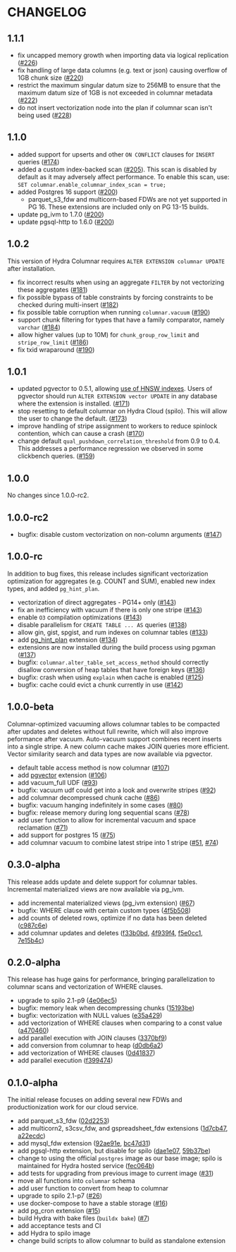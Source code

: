 # CHANGELOG

## 1.1.1

* fix uncapped memory growth when importing data via logical replication ([#226][])
* fix handling of large data columns (e.g. text or json) causing overflow of 1GB
  chunk size ([#220][])
* restrict the maximum singular datum size to 256MB to ensure that the maximum
  datum size of 1GB is not exceeded in columnar metadata ([#222][])
* do not insert vectorization node into the plan if columnar scan isn't being used
  ([#228][])

[#226]: https://github.com/hydradatabase/hydra/pull/226
[#220]: https://github.com/hydradatabase/hydra/pull/220
[#222]: https://github.com/hydradatabase/hydra/pull/222
[#228]: https://github.com/hydradatabase/hydra/pull/228

## 1.1.0

* added support for upserts and other `ON CONFLICT` clauses for `INSERT`
  queries ([#174][])
* added a custom index-backed scan ([#205][]). This scan is disabled by default as it
  may adversely affect performance. To enable this scan, use:
  `SET columnar.enable_columnar_index_scan = true;`
* added Postgres 16 support ([#200][])
  * parquet_s3_fdw and multicorn-based FDWs are not yet supported in PG 16. These
    extensions are included only on PG 13-15 builds.
* update pg_ivm to 1.7.0 ([#200][])
* update pgsql-http to 1.6.0 ([#200][])

[#174]: https://github.com/hydradatabase/hydra/pull/174
[#205]: https://github.com/hydradatabase/hydra/pull/205
[#200]: https://github.com/hydradatabase/hydra/pull/200

## 1.0.2

This version of Hydra Columnar requires `ALTER EXTENSION columnar
UPDATE` after installation.

* fix incorrect results when using an aggregate `FILTER` by not vectorizing
  these aggregates ([#181][])
* fix possible bypass of table constraints by forcing constraints to be checked
  during multi-insert ([#182][])
* fix possible table corruption when running `columnar.vacuum`
  ([#190][])
* support chunk filtering for types that have a family comparator, namely
  `varchar` ([#184][])
* allow higher values (up to 10M) for `chunk_group_row_limit` and
  `stripe_row_limit` ([#186][])
* fix txid wraparound ([#190][])

[#181]: https://github.com/hydradatabase/hydra/pull/181
[#182]: https://github.com/hydradatabase/hydra/pull/182
[#184]: https://github.com/hydradatabase/hydra/pull/184
[#190]: https://github.com/hydradatabase/hydra/pull/190
[#186]: https://github.com/hydradatabase/hydra/pull/186
[#190]: https://github.com/hydradatabase/hydra/pull/190

## 1.0.1

* updated pgvector to 0.5.1, allowing [use of HNSW indexes][pgvector-HNSW].
  Users of pgvector should run `ALTER EXTENSION vector UPDATE` in any
  database where the extension is installed. ([#171][])
* stop resetting to default columnar on Hydra Cloud (spilo). This will allow
  the user to change the default. ([#173][])
* improve handling of stripe assignment to workers to reduce spinlock
  contention, which can cause a crash ([#170][])
* change default `qual_pushdown_correlation_threshold` from 0.9 to 0.4. This
  addresses a performance regression we observed in some clickbench queries.
  ([#159][])

[#173]: https://github.com/hydradatabase/hydra/pull/173
[#171]: https://github.com/hydradatabase/hydra/pull/171
[#170]: https://github.com/hydradatabase/hydra/pull/170
[#159]: https://github.com/hydradatabase/hydra/pull/159
[pgvector-HNSW]: https://github.com/pgvector/pgvector#hnsw

## 1.0.0

No changes since 1.0.0-rc2.

## 1.0.0-rc2

* bugfix: disable custom vectorization on non-column arguments ([#147][])

[#147]: https://github.com/hydradatabase/hydra/pull/147

## 1.0.0-rc

In addition to bug fixes, this release includes significant vectorization optimization for aggregates (e.g. COUNT and SUM), enabled new index types, and added `pg_hint_plan`.

* vectorization of direct aggregates - PG14+ only ([#143][])
* fix an inefficiency with vacuum if there is only one stripe ([#143][])
* enable `O3` compilation optimizations ([#143][])
* disable parallelism for `CREATE TABLE ... AS` queries ([#138][])
* allow gin, gist, spgist, and rum indexes on columnar tables ([#133][])
* add [pg_hint_plan][] extension ([#134][])
* extensions are now installed during the build process using pgxman ([#137][])
* bugfix: `columnar.alter_table_set_access_method` should correctly disallow conversion of heap tables that have foreign keys ([#136][])
* bugfix: crash when using `explain` when cache is enabled ([#125][])
* bugfix: cache could evict a chunk currently in use ([#142][])

[#143]: https://github.com/hydradatabase/hydra/pull/143
[#138]: https://github.com/hydradatabase/hydra/pull/138
[#133]: https://github.com/hydradatabase/hydra/pull/133
[#134]: https://github.com/hydradatabase/hydra/pull/134
[#136]: https://github.com/hydradatabase/hydra/pull/136
[#125]: https://github.com/hydradatabase/hydra/pull/125
[#137]: https://github.com/hydradatabase/hydra/pull/137
[#142]: https://github.com/hydradatabase/hydra/pull/137
[pg_hint_plan]: https://github.com/ossc-db/pg_hint_plan

## 1.0.0-beta

Columnar-optimized vacuuming allows columnar tables to be compacted after updates and deletes without full rewrite, which will also improve peformance after vacuum. Auto-vacuum support combines recent inserts into a single stripe. A new column cache makes JOIN queries more efficient. Vector similarity search and data types are now available via pgvector.

* default table access method is now columnar ([#107][])
* add [pgvector][] extension ([#106][])
* add vacuum_full UDF ([#93][])
* bugfix: vacuum udf could get into a look and overwrite stripes ([#92][])
* add columnar decompressed chunk cache ([#86][])
* bugfix: vacuum hanging indefinitely in some cases ([#80][])
* bugfix: release memory during long sequential scans ([#78][])
* add user function to allow for incremental vacuum and space reclamation ([#71][])
* add support for postgres 15 ([#75][])
* add columnar vacuum to combine latest stripe into 1 stripe ([#51][], [#74][])

## 0.3.0-alpha

This release adds update and delete support for columnar tables. Incremental materialized views are now available via pg_ivm.

* add incremental materialized views (pg_ivm extension) ([#67][])
* bugfix: WHERE clause with certain custom types ([4f5b508][])
* add counts of deleted rows, optimize if no data has been deleted ([c987c6e][])
* add columnar updates and deletes ([f33b0bd][], [4f939f4][], [f5e0cc1][], [7e15b4c][])

## 0.2.0-alpha

This release has huge gains for performance, bringing parallelization to columnar scans and vectorization of WHERE clauses.

* upgrade to spilo 2.1-p9 ([4e06ec5][])
* bugfix: memory leak when decompressing chunks ([15193be][])
* bugfix: vectorization with NULL values ([e35a429][])
* add vectorization of WHERE clauses when comparing to a const value ([a470460][])
* add parallel execution with JOIN clauses ([3370bf9][])
* add conversion from columnar to heap ([d0db6a2][])
* add vectorization of WHERE clauses ([0d41837][])
* add parallel execution ([f399474][])

## 0.1.0-alpha

The initial release focuses on adding several new FDWs and productionization work for our cloud service.

* add parquet_s3_fdw ([02d2253][])
* add multicorn2, s3csv_fdw, and gspreadsheet_fdw extensions ([1d7cb47][], [a22ecdc][])
* add mysql_fdw extension ([92ae91e][], [bc47d31][])
* add pgsql-http extension, but disable for spilo ([dae1e07][], [59b37be][])
* change to using the official `postgres` image as our base image; spilo is maintained for Hydra hosted service ([fec064b][])
* add tests for upgrading from previous image to current image ([#31][])
* move all functions into `columnar` schema
* add user function to convert from heap to columnar
* upgrade to spilo 2.1-p7 ([#26][])
* use docker-compose to have a stable storage ([#16][])
* add pg_cron extension ([#15][])
* build Hydra with bake files (`buildx bake`) ([#7][])
* add acceptance tests and CI
* add Hydra to spilo image
* change build scripts to allow columnar to build as standalone extension

[#7]: https://github.com/hydradatabase/hydra/pull/7
[#15]: https://github.com/hydradatabase/hydra/pull/15
[#16]: https://github.com/hydradatabase/hydra/pull/16
[#26]: https://github.com/hydradatabase/hydra/pull/26
[#31]: https://github.com/hydradatabase/hydra/pull/31
[#51]: https://github.com/hydradatabase/hydra/pull/51
[#67]: https://github.com/hydradatabase/hydra/pull/67
[#71]: https://github.com/hydradatabase/hydra/pull/71
[#74]: https://github.com/hydradatabase/hydra/pull/74
[#75]: https://github.com/hydradatabase/hydra/pull/75
[#78]: https://github.com/hydradatabase/hydra/pull/78
[#80]: https://github.com/hydradatabase/hydra/pull/80
[#86]: https://github.com/hydradatabase/hydra/pull/86
[#92]: https://github.com/hydradatabase/hydra/pull/92
[#93]: https://github.com/hydradatabase/hydra/pull/93
[#106]: https://github.com/hydradatabase/hydra/pull/106
[#107]: https://github.com/hydradatabase/hydra/pull/107
[02d2253]: https://github.com/hydradatabase/hydra/commit/02d2253
[0d41837]: https://github.com/hydradatabase/hydra/commit/0d41837
[15193be]: https://github.com/hydradatabase/hydra/commit/15193be
[1d7cb47]: https://github.com/hydradatabase/hydra/commit/1d7cb47
[3370bf9]: https://github.com/hydradatabase/hydra/commit/3370bf9
[4e06ec5]: https://github.com/hydradatabase/hydra/commit/4e06ec5
[4f5b508]: https://github.com/hydradatabase/hydra/commit/4f5b508
[4f939f4]: https://github.com/hydradatabase/hydra/commit/4f939f4
[59b37be]: https://github.com/hydradatabase/hydra/commit/59b37be
[7e15b4c]: https://github.com/hydradatabase/hydra/commit/7e15b4c
[92ae91e]: https://github.com/hydradatabase/hydra/commit/92ae91e
[a22ecdc]: https://github.com/hydradatabase/hydra/commit/a22ecdc
[a470460]: https://github.com/hydradatabase/hydra/commit/a470460
[bc47d31]: https://github.com/hydradatabase/hydra/commit/bc47d31
[c987c6e]: https://github.com/hydradatabase/hydra/commit/c987c6e
[d0db6a2]: https://github.com/hydradatabase/hydra/commit/d0db6a2
[dae1e07]: https://github.com/hydradatabase/hydra/commit/dae1e07
[e35a429]: https://github.com/hydradatabase/hydra/commit/e35a429
[f33b0bd]: https://github.com/hydradatabase/hydra/commit/f33b0bd
[f399474]: https://github.com/hydradatabase/hydra/commit/f399474
[f5e0cc1]: https://github.com/hydradatabase/hydra/commit/f5e0cc1
[fec064b]: https://github.com/hydradatabase/hydra/commit/fec064b
[pgvector]: https://github.com/pgvector/pgvector
